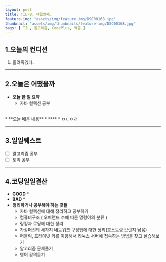 ```yaml
---
layout: post
title: TIL-8, 여덟번째.
feature-img: "assets/img/feature-img/DSC00168.jpg"
thumbnail: "assets/img/thumbnails/feature-img/DSC00168.jpg"
tags: [ TIL, 알고리즘, CodePlus, 백준 ]
---
```


## 1.오늘의 컨디션
1. 졸려죽겠다.

***

## 2.오늘은 어땠을까
* **오늘 한 일 요약**  
  * 자바 컬렉션 공부
<br>
* **오늘 배운 내용**  
  * ****
    * ㅁㄴㅇㄹ

***

## 3.일일퀘스트
  - [ ] 알고리즘 공부
  - [ ] 토익 공부

***

## 4.코딩일일결산
* **GOOD**
  * 
* **BAD**
  * 
* **정리하거나 공부해야 하는 것들**
  * 자바 컬렉션에 대해 정리하고 공부하기
  * 컴퓨터구조 ( 오퍼랜드 수에 따른 명령어의 분류 )
  * 링킹과 로딩에 대한 정리
  * 가상머신의 세가지 네트워크 구성법에 대한 정리(호스트랑 브릿지 남음)
  * 퍼블릭, 프라이빗 키를 이용해서 리눅스 서버에 접속하는 방법을 찾고 실습해보기
  * 알고리즘 문제풀기
  * 영어 강의듣기